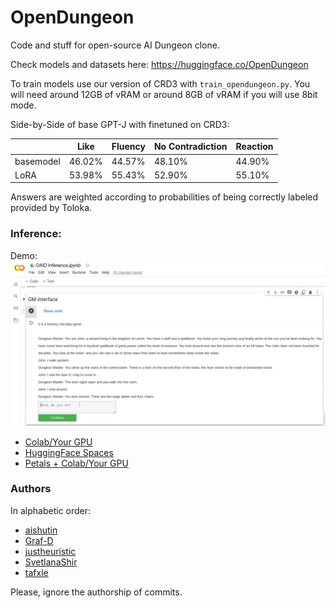 # OpenDungeon
Code and stuff for open-source AI Dungeon clone.

Check models and datasets here: https://huggingface.co/OpenDungeon

To train models use our version of CRD3 with ```train_opendungeon.py```. You will need around 12GB of vRAM or around 8GB of vRAM if you will use 8bit mode.

Side-by-Side of base GPT-J with finetuned on CRD3:

|                | Like         | Fluency      | No Contradiction | Reaction     |
|----------------|--------------|--------------|------------------|--------------|
| basemodel | 46.02\%      | 44.57\%      | 48.10\%          | 44.90\%      |
| LoRA      | 53.98\%| 55.43\% | 52.90\%     | 55.10\% |

Answers are weighted according to probabilities of being correctly labeled provided by Toloka.


### Inference:

Demo: [![Watch the video](https://github.com/AIshutin/opendungeon/blob/master/Screenshot%20from%202023-05-17%2015-20-54.png?raw=true)](https://github.com/AIshutin/opendungeon/blob/master/screen-capture.webm)

- [Colab/Your GPU](https://github.com/AIshutin/opendungeon/blob/master/notebooks/OAID_Inference.ipynb)
- [HuggingFace Spaces](https://huggingface.co/spaces/tafxle/Bloom_chat)
- [Petals + Colab/Your GPU](https://github.com/AIshutin/opendungeon/blob/master/notebooks/Petals_OAID_Inference.ipynb)


### Authors

In alphabetic order:
- [aishutin](https://github.com/AIshutin)
- [Graf-D](https://github.com/Graf-D)
- [justheuristic](https://github.com/justheuristic)
- [SvetlanaShir](https://github.com/SvetlanaShir)
- [tafxle](https://github.com/tafxle)

Please, ignore the authorship of commits.

